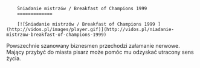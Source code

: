 
        Śniadanie mistrzów / Breakfast of Champions 1999 
        =============
        
        [![Śniadanie mistrzów / Breakfast of Champions 1999 ](http://vidos.pl/images/player.gif)](http://vidos.pl/niadanie-mistrzow-breakfast-of-champions-1999)
        
        
 Powszechnie szanowany biznesmen przechodzi załamanie nerwowe. Mający przybyć do miasta pisarz może pomóc mu odzyskać utracony sens życia.
    